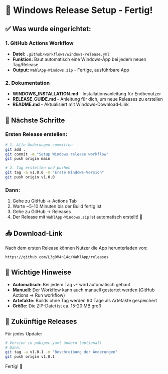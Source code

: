 # 🚀 Windows Release Setup - Fertig!

## ✅ Was wurde eingerichtet:

### 1. GitHub Actions Workflow
- **Datei:** `.github/workflows/windows-release.yml`
- **Funktion:** Baut automatisch eine Windows-App bei jedem neuen Tag/Release
- **Output:** `WahlApp-Windows.zip` - Fertige, ausführbare App

### 2. Dokumentation
- **WINDOWS_INSTALLATION.md** - Installationsanleitung für Endbenutzer
- **RELEASE_GUIDE.md** - Anleitung für dich, um neue Releases zu erstellen
- **README.md** - Aktualisiert mit Windows-Download-Link

## 🎯 Nächste Schritte

### Ersten Release erstellen:

```bash
# 1. Alle Änderungen committen
git add .
git commit -m "Setup Windows release workflow"
git push origin main

# 2. Tag erstellen und pushen
git tag -a v1.0.0 -m "Erste Windows-Version"
git push origin v1.0.0
```

### Dann:
1. Gehe zu GitHub → Actions Tab
2. Warte ~5-10 Minuten bis der Build fertig ist
3. Gehe zu GitHub → Releases
4. Der Release mit `WahlApp-Windows.zip` ist automatisch erstellt! 🎉

## 📥 Download-Link

Nach dem ersten Release können Nutzer die App herunterladen von:
```
https://github.com/L3g0M4n14c/WahlApp/releases
```

## 📝 Wichtige Hinweise

- **Automatisch:** Bei jedem Tag `v*` wird automatisch gebaut
- **Manuell:** Der Workflow kann auch manuell gestartet werden (GitHub Actions → Run workflow)
- **Artefakte:** Builds ohne Tag werden 90 Tage als Artefakte gespeichert
- **Größe:** Die ZIP-Datei ist ca. 15-20 MB groß

## 🔄 Zukünftige Releases

Für jedes Update:
```bash
# Version in pubspec.yaml ändern (optional)
# Dann:
git tag -a v1.0.1 -m "Beschreibung der Änderungen"
git push origin v1.0.1
```

Fertig! 🚀
